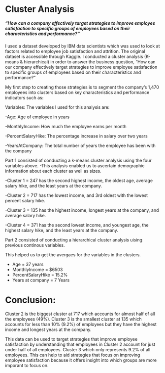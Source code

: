 


# Cluster Analysis 



##### “How can a company effectively target strategies to improve employee satisfaction to specific groups of employees based on their characteristics and performance?”




 I used a dataset developed by IBM data scientists which was used to look at factors related to employee job satisfaction and attrition. The original dataset is accessible through Kaggle. I conducted a cluster analysis (K-means & hierarchical) in order to answer the business question,  “How can our 
 company effectively target strategies to improve employee satisfaction to specific groups of 
 employees based on their characteristics and performance?”
 


My first step to creating those strategies is to segment the company’s 1,470 employees into clusters based on key characteristics and performance indicators such as:

 Variables: The variables I used for this analysis are:
 
 -Age: Age of employee in years
 
 -MonthlyIncome: How much the employee earns per month
 
 -PercentSalaryHike: The percentage increase in salary over two years
 
 -YearsAtCompany: The total number of years the employee has been with the company
 
Part 1 consisted of conducting a k-means cluster analysis using the four variables above.
 -This analysis enabled us to ascertain demographic information about each cluster as well as sizes.
 
 -Cluster 1 = 247 has the second highest income, the oldest age, average salary hike, and the least years at the company.
 
 -Cluster 2 = 717 has the lowest income, and 3rd oldest with the lowest percent salary hike.
 
 -Cluster 3 = 135 has the highest income, longest years at the company, and average salary hike.
 
 -Cluster 4 = 371 has the second lowest income, and youngest age, the highest salary hike, and the least years at the company.

Part 2 consisted of conducting a hierarchical cluster analysis uising previous continous variables.

 This helped us to get the avergaes for the variables in the clusters.
 
 - Age = 37 years
 - MonthlyIncome = $6503
 - PercentSalaryHike = 15.2%
 - Years at company = 7 Years
 
# Conclusion:
Cluster 2 is the biggest cluster at 717 which accounts for almost half of all the employees (49%). Cluster 3 is the smallest cluster at 135 which accounts for less than 10% (9.2%) of employees but they have the highest income and longest years at the company.

This data can be used to target strategies that improve employee satisfaction by understanding that employees in Cluster 2 account for just under half of all employees. Cluster 3 which only represents 9.2% of all employees.  This can help to aid strategies that focus on improving employee satisfaction because it offers insight into which groups are more imporant to focus on.




